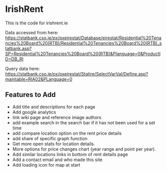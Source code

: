 # IrishRent

This is the code for irishrent.ie

Data accessed from here:
https://statbank.cso.ie/px/pxeirestat/Database/eirestat/Residential%20Tenancies%20Board%20(RTB)/Residential%20Tenancies%20Board%20(RTB)_statbank.asp?SP=Residential%20Tenancies%20Board%20(RTB)&Planguage=0&ProductID=DB_RI

Query data here:
https://statbank.cso.ie/px/pxeirestat/Statire/SelectVarVal/Define.asp?maintable=RIA02&PLanguage=0

## Features to Add
* Add title and descriptions for each page
* Add google analytics
* link wiki page and reference image authors
* add example search in the search bar if it has not been used for a set time
* add compare location option on the rent price details
* add share of specific graph function
* Get more open stats for location details.
* More options for price changes chart (year range and point per year).
* Add similar locations links in bottom of rent details page
* Add a contact email and who made this site
* Add loading icon for map at start
